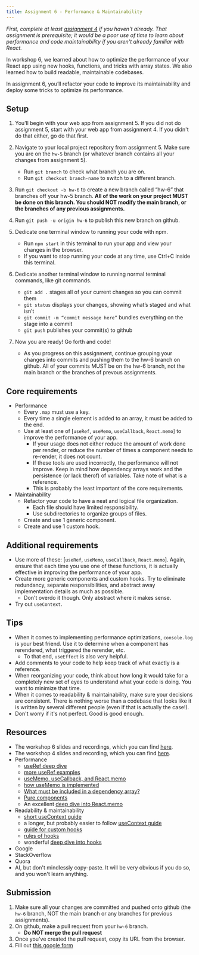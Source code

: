 ```yaml
---
title: Assignment 6 - Performance & Maintainability
---
```


_First, complete at least [assignment 4](/content/assignments/assignment-4) if you haven't already.
That assignment is prerequisite;
it would be a poor use of time to learn about performance
and code maintainability if you aren't already familiar with React._

In workshop 6, we learned about how to optimize the performance of
your React app using new hooks, functions, and tricks with array states.
We also learned how to build readable, maintainable codebases.

In assignment 6, you’ll refactor your code to improve its maintainability
and deploy some tricks to optimize its performance.

## Setup

1. You’ll begin with your web app from assignment 5.
  If you did not do assignment 5, start with your web app from 
  assignment 4. If you didn't do that either, go do that first.

2. Navigate to your local project repository from assignment 5.
   Make sure you are on the `hw-5` branch
   (or whatever branch contains all your changes from assignment 5). 
   - Run `git branch` to check what branch you are on. 
   - Run `git checkout branch-name` to switch to a different branch.

3. Run `git checkout -b hw-6` to create a new branch called “hw-6” that
   branches off your hw-5 branch.
   **All of the work on your project MUST be done on this branch.
   You should NOT modify the main branch, or the branches of
   any previous assignments.**

4. Run `git push -u origin hw-6` to publish this new branch on github.

5. Dedicate one terminal window to running your code with npm.

   - Run `npm start` in this terminal to run your app and view your changes in the browser.
   - If you want to stop running your code at any time, use Ctrl+C inside this terminal.

6. Dedicate another terminal window to running normal terminal commands, like git commands.

   - `git add .` stages all of your current changes so you can commit them
   - `git status` displays your changes, showing what’s staged and what isn’t
   - `git commit -m “commit message here”` bundles everything on the stage into a commit
   - `git push` publishes your commit(s) to github

7. Now you are ready! Go forth and code!
   - As you progress on this assignment, continue grouping your changes into commits and
     pushing them to the hw-6 branch on github.
     All of your commits MUST be on the hw-6 branch, not the main branch or the branches
     of prevous assignments.

## Core requirements

- Performance
  - Every `.map` must use a key.
  - Every time a single element is added to an array, it must be added to the end.
  - Use at least one of [`useRef`, `useMemo`, `useCallback`, `React.memo`] to 
  improve the performance of your app.
    - If your usage does not either reduce the amount of work done per render, 
    or reduce the number of times a component needs to re-render,
    it does not count.
    - If these tools are used incorrectly, the performance will not improve. 
    Keep in mind how dependency arrays work and the persistence (or lack therof)
    of variables. Take note of what is a reference.
    - This is probably the least important of the core requirements.
- Maintainability
  - Refactor your code to have a neat and logical file organization. 
    - Each file should have limited responsibility.
    - Use subdirectories to organize groups of files.
  - Create and use 1 generic component.
  - Create and use 1 custom hook.

## Additional requirements

- Use more of these: [`useRef`, `useMemo`, `useCallback`, `React.memo`]. Again,
  ensure that each time you use one of these functions, it is actually effective in improving
  the performance of your app.
- Create more generic components and custom hooks. Try to eliminate redundancy, 
separate responsibilities, and abstract away implementation details as much as possible.
  - Don't overdo it though. Only abstract where it makes sense.
- Try out `useContext`.


## Tips

- When it comes to implementing performance optimizations, `console.log` is your best friend.
Use it to determine when a component has rerendered, what triggered the rerender, etc.
  - To that end, `useEffect` is also very helpful.
- Add comments to your code to help keep track of what exactly is a reference.
- When reorganizing your code, think about how long it would take for a
completely new set of eyes to understand what your code is doing.
You want to minimize that time.
- When it comes to readability & maintainability, make sure your decisions
are consistent. There is nothing worse than a codebase that looks like it is written 
by several different people (even if that is actually the case!).
- Don't worry if it's not perfect. Good is good enough.

## Resources

- The workshop 6 slides and recordings, which you can find [here](/content/workshops/workshop-6).
- The workshop 4 slides and recording, which you can find [here](/content/workshops/workshop-4).
- Performance
  - [useRef deep dive](https://dev.to/samabaasi/mastering-reacts-useref-hook-a-deep-dive-1548)
  - [more useRef examples](https://medium.com/zestgeek/understanding-the-useref-hook-in-react-real-life-examples-98339ab7f768)
  - [useMemo, useCallback, and React.memo](https://www.joshwcomeau.com/react/usememo-and-usecallback/)
  - [how useMemo is implemented](https://stackoverflow.com/questions/57441420/how-to-implement-your-own-usememo-from-scratch-for-react)
  - [What must be included in a dependency array?](https://react.dev/learn/lifecycle-of-reactive-effects#all-variables-declared-in-the-component-body-are-reactive)
  - [Pure components](https://react.dev/learn/keeping-components-pure)
  - An excellent [deep dive into React.memo](https://stackoverflow.com/questions/74013864/why-arent-all-react-components-wrapped-with-react-memo-by-default)
- Readability & maintainability
  - [short useContext guide](https://medium.com/@msgold/using-usecontext-in-react-a-comprehensive-guide-8a9f5271f7a8)
  - a longer, but probably easier to follow [useContext guide](https://refine.dev/blog/usecontext-and-react-context/#what-is-react-context-api)
  - [guide for custom hooks](https://react.dev/learn/reusing-logic-with-custom-hooks#extracting-your-own-custom-hook-from-a-component)
  - [rules of hooks](https://react.dev/reference/rules/rules-of-hooks)
  - wonderful [deep dive into hooks](https://medium.com/@dan_abramov/making-sense-of-react-hooks-fdbde8803889)
- Google
- StackOverflow
- Quora
- AI, but don't mindlessly copy-paste. It will be very obvious if you do so, and you
won't learn anything.

## Submission

1. Make sure all your changes are committed and pushed onto github
   (the `hw-6` branch, NOT the main branch or any branches for previous assignments).
2. On github, make a pull request from your `hw-6` branch.
    - **Do NOT merge the pull request**
3. Once you've created the pull request, copy its URL from the browser.
4. Fill out [this google form](https://forms.gle/d2gjt5HFtBjZEUGb9)
